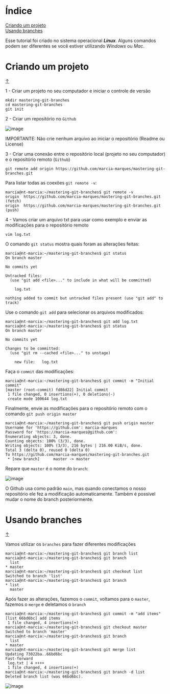 # Índice

[Criando um projeto](#criando-um-projeto) <br>
[Usando branches](#usando-branches) <br>

Esse tutorial foi criado no sistema operacional **_Linux_**. Alguns comandos podem ser diferentes se você estiver utilizando _Windows_ ou _Mac_.

# Criando um projeto
[&uarr;](#índice)

1 - Criar um projeto no seu computador e iniciar o controle de versão

```
mkdir mastering-git-branches
cd mastering-git-branches
git init
```

2 - Criar um repositório no `Github`

![image](https://user-images.githubusercontent.com/75334161/120942426-33072b00-c6ff-11eb-938d-2e5b2e341cef.png)

IMPORTANTE: Não crie nenhum arquivo ao iniciar o repositório (Readme ou License)

3 - Criar uma conexão entre o repositório local (projeto no seu computador) e o repositório remoto (`Github`)

```
git remote add origin https://github.com/marcia-marques/mastering-git-branches.git
```

Para listar todas as coexões `git remote -v`:

```
marcia@nt-marcia:~/mastering-git-branches$ git remote -v
origin	https://github.com/marcia-marques/mastering-git-branches.git (fetch)
origin	https://github.com/marcia-marques/mastering-git-branches.git (push)
```

4 - Vamos criar um arquivo txt para usar como exemplo e enviar as modificações para o repositório remoto

```
vim log.txt
```

O comando `git status` mostra quais foram as alterações feitas:

```
marcia@nt-marcia:~/mastering-git-branches$ git status
On branch master

No commits yet

Untracked files:
  (use "git add <file>..." to include in what will be committed)

	log.txt

nothing added to commit but untracked files present (use "git add" to track)
```

Use o comando `git add` para selecionar os arquivos modificados:

```
marcia@nt-marcia:~/mastering-git-branches$ git add log.txt 
marcia@nt-marcia:~/mastering-git-branches$ git status
On branch master

No commits yet

Changes to be committed:
  (use "git rm --cached <file>..." to unstage)

	new file:   log.txt
```

Faça o `commit` das modificações:

```
marcia@nt-marcia:~/mastering-git-branches$ git commit -m "Initial commit"
[master (root-commit) fd86d22] Initial commit
 1 file changed, 0 insertions(+), 0 deletions(-)
 create mode 100644 log.txt
```

Finalmente, envie as modificações para o repositório remoto com o comando `git push origin master`

```
marcia@nt-marcia:~/mastering-git-branches$ git push origin master
Username for 'https://github.com': marcia-marques	
Password for 'https://marcia-marques@github.com': 
Enumerating objects: 3, done.
Counting objects: 100% (3/3), done.
Writing objects: 100% (3/3), 216 bytes | 216.00 KiB/s, done.
Total 3 (delta 0), reused 0 (delta 0)
To https://github.com/marcia-marques/mastering-git-branches.git
 * [new branch]      master -> master
```

Repare que `master` é o nome do `branch`:

![image](https://user-images.githubusercontent.com/75334161/120944149-53d47e00-c709-11eb-8c58-0c0b1dad97ad.png)

O Github usa como padrão `main`, mas quando conectamos o nosso repositório ele fez a modificação automaticamente. Também é possível mudar o nome do branch posteriormente.

# Usando branches
[&uarr;](#índice)

Vamos utilizar os `branches` para fazer diferentes modificações

```
marcia@nt-marcia:~/mastering-git-branches$ git branch list
marcia@nt-marcia:~/mastering-git-branches$ git branch
  list
* master
marcia@nt-marcia:~/mastering-git-branches$ git checkout list
Switched to branch 'list'
marcia@nt-marcia:~/mastering-git-branches$ git branch
* list
  master
```

Após fazer as alterações, fazemos o `commit`, voltamos para o `master`, fazemos o `merge` e deletamos o `branch`

```
marcia@nt-marcia:~/mastering-git-branches$ git commit -m "add items"
[list 66bd6bc] add items
 1 file changed, 4 insertions(+)
marcia@nt-marcia:~/mastering-git-branches$ git checkout master
Switched to branch 'master'
marcia@nt-marcia:~/mastering-git-branches$ git branch
  list
* master
marcia@nt-marcia:~/mastering-git-branches$ git merge list
Updating 73022ba..66bd6bc
Fast-forward
 log.txt | 4 ++++
 1 file changed, 4 insertions(+)
marcia@nt-marcia:~/mastering-git-branches$ git branch -d list
Deleted branch list (was 66bd6bc).
```

![image](https://user-images.githubusercontent.com/75334161/121055198-6f846680-c793-11eb-853e-ded4409afaa9.png)

